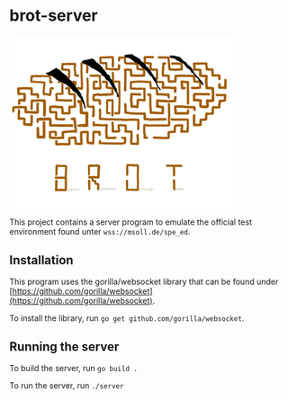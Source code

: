 # brot-server

<img align="center" src="brot.jpg" width="400px">

This project contains a server program to emulate the official test environment found unter `wss://msoll.de/spe_ed`.

## Installation
This program uses the gorilla/websocket library that can be found under [https://github.com/gorilla/websocket](https://github.com/gorilla/websocket).

To install the library, run `go get github.com/gorilla/websocket`. 

## Running the server
To build the server, run `go build .`

To run the server, run `./server`

